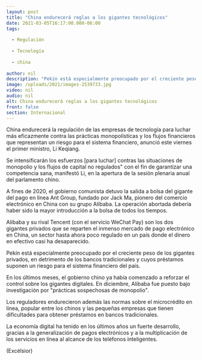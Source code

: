 ```yaml
---
layout: post
title: "China endurecerá reglas a los gigantes tecnológicos"
date: 2021-03-05T16:17:00.000-06:00
tags:
  
  - Regulación
  
  - Tecnología
  
  - china
  
author: nil
description: "Pekín está especialmente preocupado por el creciente peso de los gigantes privados, en detrimento de los bancos tradicionales y cuyos préstamos suponen un riesgo para el sistema financiero del país"
image: /uploads/2021/images-2539733.jpg
video: nil
audio: nil
alt: China endurecerá reglas a los gigantes tecnológicos
front: false
section: Internacional
---
```


China endurecerá la regulación de las empresas de tecnología para luchar más eficazmente contra las prácticas monopolísticas y los flujos financieros que representan un riesgo para el sistema financiero, anunció este viernes el primer ministro, Li Keqiang.

Se intensificarán los esfuerzos [para luchar] contras las situaciones de monopolio y los flujos de capital no regulados" con el fin de garantizar una competencia sana, manifestó Li, en la apertura de la sesión plenaria anual del parlamento chino.

A fines de 2020, el gobierno comunista detuvo la salida a bolsa del gigante del pago en línea Ant Group, fundado por Jack Ma, pionero del comercio electrónico en China con su grupo Alibaba. La operación abortada debería haber sido la mayor introducción a la bolsa de todos los tiempos.

Alibaba y su rival Tencent (con el servicio WeChat Pay) son los dos gigantes privados que se reparten el inmenso mercado de pago electrónico en China, un sector hasta ahora poco regulado en un país donde el dinero en efectivo casi ha desaparecido.

Pekín está especialmente preocupado por el creciente peso de los gigantes privados, en detrimento de los bancos tradicionales y cuyos préstamos suponen un riesgo para el sistema financiero del país.

En los últimos meses, el gobierno chino ya había comenzado a reforzar el control sobre los gigantes digitales. En diciembre, Alibaba fue puesto bajo investigación por "prácticas sospechosas de monopolio".

Los reguladores endurecieron además las normas sobre el microcrédito en línea, popular entre los chinos y las pequeñas empresas que tienen dificultades para obtener préstamos en bancos tradicionales.

La economía digital ha tenido en los últimos años un fuerte desarrollo, gracias a la generalización de pagos electrónicos y a la multiplicación de los servicios en línea al alcance de los teléfonos inteligentes.

(Excélsior)